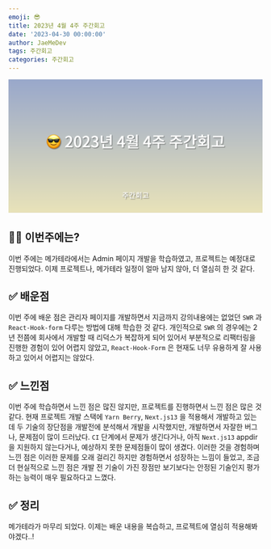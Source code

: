 ```yaml
---
emoji: 😎
title: 2023년 4월 4주 주간회고
date: '2023-04-30 00:00:00'
author: JaeMeDev
tags: 주간회고
categories: 주간회고
---
```


![thumbnail](img/thumbnail.png)

## 🤷‍♂️ 이번주에는?

이번 주에는 메가테라에서는 Admin 페이지 개발을 학습하였고, 프로젝트는 예정대로 진행되었다. 이제 프로젝트나, 메가테라 일정이 얼마 남지 않아, 더 열심히 한 것 같다.

## ✅ 배운점

이번 주에 배운 점은 관리자 페이지를 개발하면서 지금까지 강의내용에는 없었던 `SWR` 과 `React-Hook-form` 다루는 방법에 대해 학습한 것 같다. 개인적으로 `SWR` 의 경우에는 2년 전쯤에 회사에서 개발할 때 리덕스가 복잡하게 되어 있어서 부분적으로 리팩터링을 진행한 경험이 있어 어렵지 않았고, `React-Hook-Form` 은 현재도 너무 유용하게 잘 사용하고 있어서 어렵지는 않았다.

## ✅ 느낀점

이번 주에 학습하면서 느낀 점은 많진 않지만, 프로젝트를 진행하면서 느낀 점은 많은 것 같다. 현재 프로젝트 개발 스택에 `Yarn Berry`, `Next.js13` 을 적용해서 개발하고 있는데 두 기술의 장단점을 개발전에 분석해서 개발을 시작했지만, 개발하면서 자잘한 버그나, 문제점이 많이 드러났다. `CI` 단계에서 문제가 생긴다거나, 아직 `Next.js13` appdir을 지원하지 않는다거나, 예상하지 못한 문제점들이 많이 생겼다. 이러한 것을 경험하며 느낀 점은 이러한 문제를 오래 걸리긴 하지만 경험하면서 성장하는 느낌이 들었고, 조금 더 현실적으로 느낀 점은 개발 전 기술이 가진 장점만 보기보다는 안정된 기술인지 평가하는 능력이 매우 필요하다고 느꼈다.

## ✅ 정리

메가테라가 마무리 되었다. 이제는 배운 내용을 복습하고, 프로젝트에 열심히 적용해봐야겠다..!

